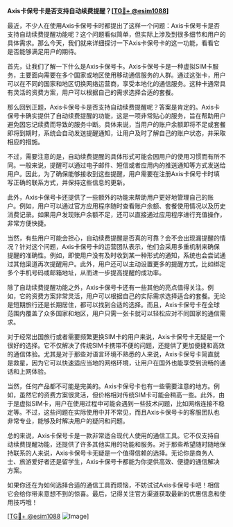 **Axis卡保号卡是否支持自动续费提醒？[[TG💪+ @esim1088](https://t.me/s/esim1088)]**

最近，不少人在使用Axis卡保号卡时都提出了这样一个问题：Axis卡保号卡是否支持自动续费提醒功能呢？这个问题看似简单，但实际上涉及到很多细节和用户的具体需求。那么今天，我们就来详细探讨一下Axis卡保号卡的这一功能，看看它是否能够满足用户的期待。

首先，让我们了解一下什么是Axis卡保号卡。Axis卡保号卡是一种虚拟SIM卡服务，主要面向需要在多个国家或地区使用移动通信服务的人群。通过这张卡，用户可以在不同的国家和地区切换网络运营商，享受本地化的通信服务。这种卡通常具有灵活的资费方案，用户可以根据自己的需求选择合适的套餐。

那么回到正题，Axis卡保号卡是否支持自动续费提醒呢？答案是肯定的。Axis卡保号卡确实提供了自动续费提醒的功能，这是一项非常贴心的服务，旨在帮助用户避免因忘记续费而导致的服务中断。具体来说，当用户的账户余额即将不足或套餐即将到期时，系统会自动发送提醒通知，让用户及时了解自己的账户状态，并采取相应的措施。

不过，需要注意的是，自动续费提醒的具体形式可能会因用户的使用习惯而有所不同。一般来说，提醒可以通过电子邮件、短信或者应用内的推送通知等方式发送给用户。因此，为了确保能够接收到这些提醒，用户需要在注册Axis卡保号卡时填写正确的联系方式，并保持这些信息的更新。

此外，Axis卡保号卡还提供了一些额外的功能来帮助用户更好地管理自己的账户。例如，用户可以通过官方应用程序随时查看账户余额、套餐使用情况以及历史消费记录。如果用户发现账户余额不足，还可以直接通过应用程序进行充值操作，非常方便快捷。

当然，有些用户可能会担心，自动续费提醒是否真的可靠？会不会出现漏提醒的情况？针对这个问题，Axis卡保号卡的运营团队表示，他们会采用多重机制来确保提醒的准确性。例如，即使用户没有及时收到某一种形式的通知，系统也会尝试通过其他渠道再次提醒用户。此外，用户还可以主动设置更多的提醒方式，比如绑定多个手机号码或邮箱地址，从而进一步提高提醒的成功率。

除了自动续费提醒功能之外，Axis卡保号卡还有一些其他的亮点值得关注。例如，它的资费方案非常灵活，用户可以根据自己的实际需求选择适合的套餐。无论是短期旅行还是长期居住，都可以找到合适的选择。而且，Axis卡保号卡在全球范围内覆盖了众多国家和地区，用户只需一张卡就可以轻松应对不同国家的通信需求。

对于经常出国旅行或者需要频繁更换SIM卡的用户来说，Axis卡保号卡无疑是一个很好的选择。它不仅解决了传统SIM卡携带不便的问题，还提供了更加便捷和高效的通信体验。尤其是对于那些对语言环境不熟悉的人来说，Axis卡保号卡简直就是救星，因为它可以快速适应当地的网络环境，让用户在国外也能享受到流畅的通话和上网体验。

当然，任何产品都不可能是完美的。Axis卡保号卡也有一些需要注意的地方。例如，虽然它的资费方案很灵活，但价格相对传统SIM卡可能会稍高一些。此外，由于是虚拟SIM卡，用户在使用过程中可能会遇到一些技术问题，比如网络连接不稳定等。不过，这些问题在实际使用中并不常见，而且Axis卡保号卡的客服团队也非常专业，能够及时解决用户的疑问和问题。

总的来说，Axis卡保号卡是一款非常适合现代人使用的通信工具。它不仅支持自动续费提醒功能，还提供了许多其他实用的功能和服务。对于那些希望随时随地保持联系的人来说，Axis卡保号卡无疑是一个值得信赖的选择。无论你是商务人士、旅游爱好者还是留学生，Axis卡保号卡都能为你提供高效、便捷的通信解决方案。

如果你还在为如何选择合适的通信工具而烦恼，不妨试试Axis卡保号卡吧！相信它会给你带来意想不到的惊喜。最后，记得关注官方渠道获取最新的优惠信息和使用技巧哦！

[[TG💪+ @esim1088](https://t.me/s/esim1088) ![Image](https://i.postimg.cc/4NQfJmqS/Snipaste-2025-05-13-00-14-12.png)]